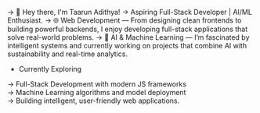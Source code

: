 -> 👋 Hey there, I'm Taarun Adithya!
-> Aspiring Full-Stack Developer |
AI/ML Enthusiast.
-> 🌐 Web Development — From designing clean frontends to building powerful backends, I enjoy developing full-stack applications that solve real-world problems.
-> 🤖 AI & Machine Learning — I’m fascinated by intelligent systems and currently working on projects that combine AI with sustainability and real-time analytics.

- Currently Exploring

-> Full-Stack Development with modern JS frameworks  
-> Machine Learning algorithms and model deployment  
-> Building intelligent, user-friendly web  applications.
